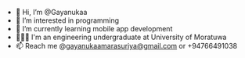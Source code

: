 - 👋 Hi, I’m @Gayanukaa
- 👀 I’m interested in programming 
- 🌱 I’m currently learning mobile app development
- 👨🏻‍🎓 I'm an engineering undergraduate at University of Moratuwa
- 📫 Reach me @gayanukaamarasuriya@gmail.com or +94766491038

<!---
Gayanukaa/Gayanukaa is a ✨ special ✨ repository because its `README.md` (this file) appears on your GitHub profile.
You can click the Preview link to take a look at your changes.
--->
